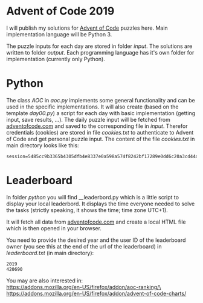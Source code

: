 # Advent of Code 2019
I will publish my solutions for [Advent of Code](https://adventofcode.com/2019) puzzles here.
Main implementation language will be Python 3.

The puzzle inputs for each day are stored in folder _input_.
The solutions are written to folder _output_.
Each programming language has it's own folder for implementation (currently only Python).

# Python
The class _AOC_ in _aoc.py_ implements some general functionality and can be used in the specific implementations.
It will also create (based on the template _day00.py_) a script for each day with basic implementation (getting input, save results, ...).
The daily puzzle input will be fetched from [adventofcode.com](https://adventofcode.com/2019) and saved to the corresponding file in _input_.
Therefor credentials (cookies) are stored in file _cookies.txt_ to authenticate to Advent of Code and get personal puzzle input.
The content of the file _cookies.txt_ in main directory looks like this:
```
session=5485cc9b3365b4305dfb4e8337e0a598a574f8242bf17289e0dd6c20a3cd44a089de16ab4ab308f63e44b1170eb5f515
```

# Leaderboard
In folder _python_ you will find _\_leaderbord.py which is a little script to display your local leaderbord.
It displays the time everyone needed to solve the tasks (strictly speaking, it shows the time; time zone UTC+1).

It will fetch all data from [adventofcode.com](https://adventofcode.com) and create a local HTML file which is then opened in your browser.

You need to provide the desired year and the user ID of the leaderboard owner (you see this at the end of the url of the leaderboard) in _leaderboard.txt_ (in main directory):
```
2019
420690
```

You may are also interested in:\
https://addons.mozilla.org/en-US/firefox/addon/aoc-ranking/\
https://addons.mozilla.org/en-US/firefox/addon/advent-of-code-charts/